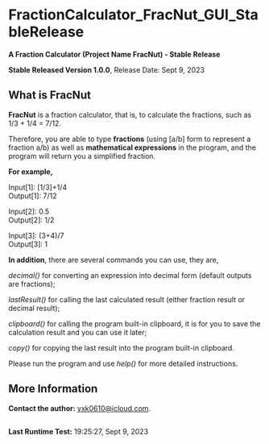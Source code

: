 # FractionCalculator_FracNut_GUI_StableRelease
**A Fraction Calculator (Project Name FracNut) - Stable Release**

**Stable Released Version 1.0.0**, Release Date: Sept 9, 2023

## What is FracNut
**FracNut** is a fraction calculator, that is, to calculate the fractions, such as 1/3 + 1/4 = 7/12.

Therefore, you are able to type **fractions** (using [a/b] form to represent a fraction a/b) as well as **mathematical expressions** in the program, and the program will return you a simplified fraction.

**For example,**

Input[1]: [1/3]+1/4 \
Output[1]: 7/12

Input[2]: 0.5 \
Output[2]: 1/2

Input[3]: (3+4)/7 \
Output[3]: 1

**In addition**, there are several commands you can use, they are,

_decimal()_ for converting an expression into decimal form (default outputs are fractions);

_lastResult()_ for calling the last calculated result (either fraction result or decimal result);

_clipboard()_ for calling the program built-in clipboard, it is for you to save the calculation result and you can use it later;

_copy()_ for copying the last result into the program built-in clipboard.

Please run the program and use _help()_ for more detailed instructions.

## More Information
**Contact the author:** yxk0610@icloud.com.

##
**Last Runtime Test:** 19:25:27, Sept 9, 2023
